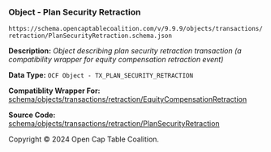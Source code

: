 ### Object - Plan Security Retraction

`https://schema.opencaptablecoalition.com/v/9.9.9/objects/transactions/retraction/PlanSecurityRetraction.schema.json`

  **Description:** _Object describing plan security retraction transaction (a compatibility wrapper for equity compensation retraction event)_

  **Data Type:** `OCF Object - TX_PLAN_SECURITY_RETRACTION`

  **Compatiblity Wrapper For:** [schema/objects/transactions/retraction/EquityCompensationRetraction](./EquityCompensationRetraction.md)

  **Source Code:** [schema/objects/transactions/retraction/PlanSecurityRetraction](../../../../../../schema/objects/transactions/retraction/PlanSecurityRetraction.schema.json)

Copyright © 2024 Open Cap Table Coalition.
